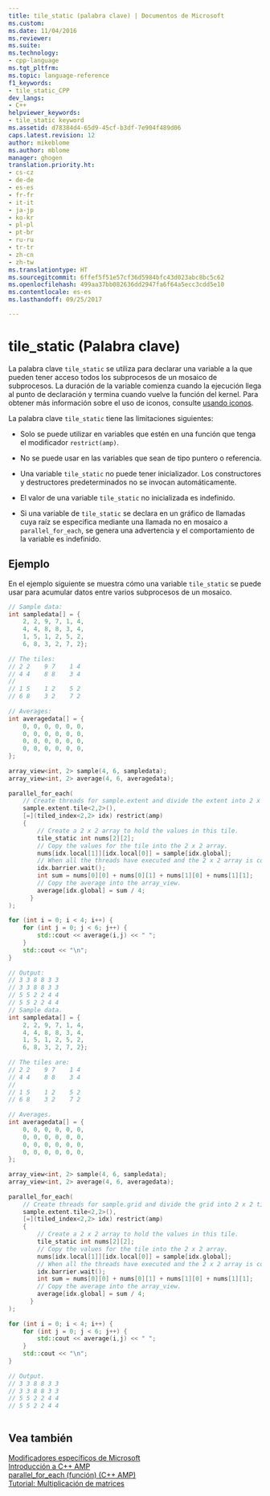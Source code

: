 ```yaml
---
title: tile_static (palabra clave) | Documentos de Microsoft
ms.custom: 
ms.date: 11/04/2016
ms.reviewer: 
ms.suite: 
ms.technology:
- cpp-language
ms.tgt_pltfrm: 
ms.topic: language-reference
f1_keywords:
- tile_static_CPP
dev_langs:
- C++
helpviewer_keywords:
- tile_static keyword
ms.assetid: d78384d4-65d9-45cf-b3df-7e904f489d06
caps.latest.revision: 12
author: mikeblome
ms.author: mblome
manager: ghogen
translation.priority.ht:
- cs-cz
- de-de
- es-es
- fr-fr
- it-it
- ja-jp
- ko-kr
- pl-pl
- pt-br
- ru-ru
- tr-tr
- zh-cn
- zh-tw
ms.translationtype: HT
ms.sourcegitcommit: 6ffef5f51e57cf36d5984bfc43d023abc8bc5c62
ms.openlocfilehash: 499aa37bb082636dd2947fa6f64a5ecc3cdd5e10
ms.contentlocale: es-es
ms.lasthandoff: 09/25/2017

---
```

# <a name="tilestatic-keyword"></a>tile_static (Palabra clave)
La palabra clave `tile_static` se utiliza para declarar una variable a la que pueden tener acceso todos los subprocesos de un mosaico de subprocesos. La duración de la variable comienza cuando la ejecución llega al punto de declaración y termina cuando vuelve la función del kernel. Para obtener más información sobre el uso de iconos, consulte [usando iconos](../parallel/amp/using-tiles.md).  
  
 La palabra clave `tile_static` tiene las limitaciones siguientes:  
  
-   Solo se puede utilizar en variables que estén en una función que tenga el modificador `restrict(amp)`.  
  
-   No se puede usar en las variables que sean de tipo puntero o referencia.  
  
-   Una variable `tile_static` no puede tener inicializador. Los constructores y destructores predeterminados no se invocan automáticamente.  
  
-   El valor de una variable `tile_static` no inicializada es indefinido.  
  
-   Si una variable de `tile_static` se declara en un gráfico de llamadas cuya raíz se especifica mediante una llamada no en mosaico a `parallel_for_each`, se genera una advertencia y el comportamiento de la variable es indefinido.  
  
## <a name="example"></a>Ejemplo  
 En el ejemplo siguiente se muestra cómo una variable `tile_static` se puede usar para acumular datos entre varios subprocesos de un mosaico.  
  
```cpp  
// Sample data:  
int sampledata[] = {  
    2, 2, 9, 7, 1, 4,  
    4, 4, 8, 8, 3, 4,  
    1, 5, 1, 2, 5, 2,  
    6, 8, 3, 2, 7, 2};  
  
// The tiles:  
// 2 2    9 7    1 4  
// 4 4    8 8    3 4  
//  
// 1 5    1 2    5 2  
// 6 8    3 2    7 2  
  
// Averages:  
int averagedata[] = {   
    0, 0, 0, 0, 0, 0,   
    0, 0, 0, 0, 0, 0,   
    0, 0, 0, 0, 0, 0,   
    0, 0, 0, 0, 0, 0,   
};  
  
array_view<int, 2> sample(4, 6, sampledata);  
array_view<int, 2> average(4, 6, averagedata);  
  
parallel_for_each(  
    // Create threads for sample.extent and divide the extent into 2 x 2 tiles.  
    sample.extent.tile<2,2>(),  
    [=](tiled_index<2,2> idx) restrict(amp)  
    {  
        // Create a 2 x 2 array to hold the values in this tile.  
        tile_static int nums[2][2];  
        // Copy the values for the tile into the 2 x 2 array.  
        nums[idx.local[1]][idx.local[0]] = sample[idx.global];  
        // When all the threads have executed and the 2 x 2 array is complete, find the average.  
        idx.barrier.wait();  
        int sum = nums[0][0] + nums[0][1] + nums[1][0] + nums[1][1];  
        // Copy the average into the array_view.  
        average[idx.global] = sum / 4;  
      }  
);  
  
for (int i = 0; i < 4; i++) {  
    for (int j = 0; j < 6; j++) {  
        std::cout << average(i,j) << " ";  
    }  
    std::cout << "\n";  
}  
  
// Output:  
// 3 3 8 8 3 3  
// 3 3 8 8 3 3  
// 5 5 2 2 4 4  
// 5 5 2 2 4 4  
// Sample data.  
int sampledata[] = {  
    2, 2, 9, 7, 1, 4,  
    4, 4, 8, 8, 3, 4,  
    1, 5, 1, 2, 5, 2,  
    6, 8, 3, 2, 7, 2};  
  
// The tiles are:  
// 2 2    9 7    1 4  
// 4 4    8 8    3 4  
//  
// 1 5    1 2    5 2  
// 6 8    3 2    7 2  
  
// Averages.  
int averagedata[] = {   
    0, 0, 0, 0, 0, 0,   
    0, 0, 0, 0, 0, 0,   
    0, 0, 0, 0, 0, 0,   
    0, 0, 0, 0, 0, 0,   
};  
  
array_view<int, 2> sample(4, 6, sampledata);  
array_view<int, 2> average(4, 6, averagedata);  
  
parallel_for_each(  
    // Create threads for sample.grid and divide the grid into 2 x 2 tiles.  
    sample.extent.tile<2,2>(),  
    [=](tiled_index<2,2> idx) restrict(amp)  
    {  
        // Create a 2 x 2 array to hold the values in this tile.  
        tile_static int nums[2][2];  
        // Copy the values for the tile into the 2 x 2 array.  
        nums[idx.local[1]][idx.local[0]] = sample[idx.global];  
        // When all the threads have executed and the 2 x 2 array is complete, find the average.  
        idx.barrier.wait();  
        int sum = nums[0][0] + nums[0][1] + nums[1][0] + nums[1][1];  
        // Copy the average into the array_view.  
        average[idx.global] = sum / 4;  
      }  
);  
  
for (int i = 0; i < 4; i++) {  
    for (int j = 0; j < 6; j++) {  
        std::cout << average(i,j) << " ";  
    }  
    std::cout << "\n";  
}  
  
// Output.  
// 3 3 8 8 3 3  
// 3 3 8 8 3 3  
// 5 5 2 2 4 4  
// 5 5 2 2 4 4  
  
```  
  
## <a name="see-also"></a>Vea también  
 [Modificadores específicos de Microsoft](../cpp/microsoft-specific-modifiers.md)   
 [Introducción a C++ AMP](../parallel/amp/cpp-amp-overview.md)   
 [parallel_for_each (función) (C++ AMP)](../parallel/amp/reference/concurrency-namespace-functions-amp.md#parallel_for_each)   
 [Tutorial: Multiplicación de matrices](../parallel/amp/walkthrough-matrix-multiplication.md)
